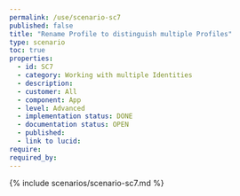 ```yaml
---
permalink: /use/scenario-sc7
published: false
title: "Rename Profile to distinguish multiple Profiles"
type: scenario
toc: true
properties:
  - id: SC7
  - category: Working with multiple Identities
  - description:
  - customer: All
  - component: App
  - level: Advanced
  - implementation status: DONE
  - documentation status: OPEN
  - published:
  - link to lucid:
require:
required_by:
---
```


{% include scenarios/scenario-sc7.md %}
